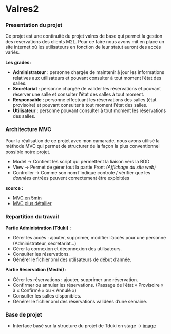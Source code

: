 # Valres2

### Presentation du projet
Ce projet est une continuité du projet valres de base qui permet la gestion des reservations des clients M2L.
Pour ce faire nous avons mit en place un site internet où les utilisateurs en fonction de leur statut auront des accès variés.

__Les grades:__
* **Administrateur** : personne chargée de maintenir à jour les informations relatives aux
utilisateurs et pouvant consulter à tout moment l’état des salles.
* **Secrétariat** : personne chargée de valider les réservations et pouvant réserver une salle et
consulter l’état des salles à tout moment.
* **Responsable** : personne effectuant les réservations des salles (état provisoire) et pouvant
consulter à tout moment l’état des salles.
* **Utilisateur** : personne pouvant consulter à tout moment les réservations des salles.

### Architecture MVC 
Pour la réalisation de ce projet avec mon camarade, nous avons utilisé la méthode MVC qui permet de structurer de la façon la plus conventionnel possible notre projet.

* Model → Contient les script qui permettent la liaison vers la BDD
* View → Permet de gérer tout la partie Front *(Affichage du site web)*
* Controller → Comme son nom l'indique controle / vérifier que les *données* entrées peuvent correctement être exploitées

__source :__
* [MVC en 5min](https://www.youtube.com/watch?v=gs-61l4Z32M&pp=ygUDTVZD)
* [MVC plus détailler](https://www.youtube.com/watch?v=HxhwAc7zzgE&pp=ygUDTVZD)

### Repartition du travail
__Partie Administration (Tduki) :__
* Gérer les accès : ajouter, supprimer, modifier l’accès pour une personne (Administrateur,
secrétariat...)
* Gérer la connexion et déconnexion des utilisateurs.
* Consulter les réservations.
* Générer le fichier xml des utilisateurs de début d’année.

__Partie Réservation (Medhi) :__
* Gérer les réservations : ajouter, supprimer une réservation.
* Confirmer ou annuler les réservations. (Passage de l’état « Provisoire » à « Confirmé » ou
« Annulé »)
* Consulter les salles disponibles.
* Générer le fichier xml des réservations validées d’une semaine.

### Base de projet
* Interface basé sur la structure du projet de Tduki en stage → [image](https://media.discordapp.net/attachments/1063192422907138138/1174631522502967336/image.png?ex=65684bda&is=6555d6da&hm=c79b93343463558d07d9b8ae99f4539c96d6b31ec2d031ff9c74618a76a312fd&=&width=1042&height=662)